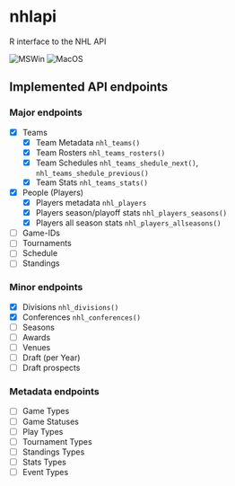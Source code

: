 # nhlapi
R interface to the NHL API

![MSWin](https://github.com/jozefhajnala/nhlapi/workflows/check_win/badge.svg)
![MacOS](https://github.com/jozefhajnala/nhlapi/workflows/check_macos/badge.svg)

## Implemented API endpoints

### Major endpoints

- [x] Teams
    - [x] Team Metadata `nhl_teams()`
    - [x] Team Rosters `nhl_teams_rosters()`
    - [x] Team Schedules `nhl_teams_shedule_next()`, `nhl_teams_shedule_previous()`
    - [x] Team Stats `nhl_teams_stats()`
    
- [x] People (Players)
    - [x] Players metadata `nhl_players`
    - [x] Players season/playoff stats `nhl_players_seasons()`
    - [x] Players all season stats `nhl_players_allseasons()`

- [ ] Game-IDs
- [ ] Tournaments
- [ ] Schedule
- [ ] Standings

### Minor endpoints

- [x] Divisions `nhl_divisions()`
- [x] Conferences `nhl_conferences()`
- [ ] Seasons
- [ ] Awards
- [ ] Venues
- [ ] Draft (per Year)
- [ ] Draft prospects

### Metadata endpoints

- [ ] Game Types
- [ ] Game Statuses
- [ ] Play Types
- [ ] Tournament Types
- [ ] Standings Types
- [ ] Stats Types
- [ ] Event Types
